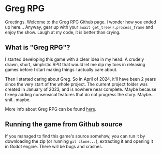 # Greg RPG

Greetings. Welcome to the Greg RPG Github page. I wonder how you ended up here... Anyway, gear up with your `await get_tree().process_frame` and enjoy the show. Laugh at my code, it is better than crying.


## What is "Greg RPG"?

I started developing this game with a clear idea in my head. A crudely drawn, short, simplistic RPG that would let me dip my toes in releasing games before I start making things I actually care about.

Then I started caring about Greg. So in April of 2024, it'll have been 2 years since the very start of the whole project. The current project folder was created in January of 2023, and is nowhere near complete. Maybe because I keep adding nonsensical features that do not progress the story. Maybe... snif.. maybe.

More info about Greg RPG can be found [here](https://murumart.neocities.org/g/gregrpg). 


## Running the game from Github source

If you managed to find this game's source somehow, you can run it by downloading the zip (or running `git clone...`), extracting it and opening it in Godot engine. There will be bugs and crashes.



